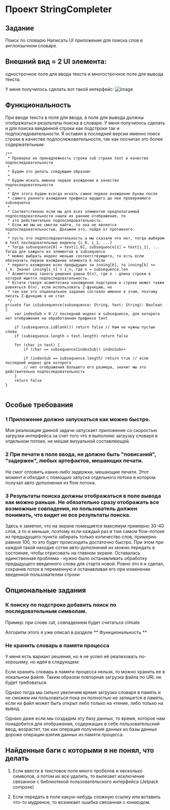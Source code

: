 # Проект StringCompleter
## Задание
Поиск по словарю
Написать UI приложение для поиска слов в англоязычном словаре.


## Внешний вид = 2 UI элемента: 
однострочное поле для ввода текста и многострочное поле для вывода текста. 

У меня получилось сделать вот такой интерфейс:
![image](https://user-images.githubusercontent.com/7702419/114311066-e97ed300-9af5-11eb-9cef-81941749b89e.png)

## Функциональность
При вводе текста в поле для ввода, в поле для вывода должны отображаться результаты поиска в словаре. У меня получилось сделать и для поиска введенной строки как подстроки так и подпоследовательности. Я оставил в последней версии именно поиск строки в качестве подпослежовательности, так как посчитал это более содержательным:

```
/**
 * Проверка на принадлежность строки sub строке text в качестве подпоследовательности
 *
 * Будем это делать следующим образом:
 *
 * Будем искать именно первое вхождение в качестве подпоследовательности
 *
 * Для этого будем всегда искать самое первое вхождение буквы после
 * самого раннего вхождения префикса идущего до нее проверяемого subsequence
 *
 * Соответственно если мы для всех элементов предполагаемой подпоследовательности нашли их ранние отображения, то
 * это действительно подпоследовательность.
 * Если же мы не смогли найти, то она не является подпоследовательностью. Докажем это, пойдя от противного:
 *
 * пусть это подпоследовательность а мы сказали что нет, тогда выберем в text последовательные индексы {i_0, i_1, ...}
 * Тогда subsequence[0] = text[i_0], subsequence[1] = text[i_1], ... Тогда для каждого из элементов в subsequence
 * можно выбрать индекс меньше соответствующего, то есть если обозначить первое вхождение элемента k после
 * первого вхождения всех предыдущих за inning[k], то inning[k] <= i_k. Значит inning[i_n] < i_n, где n = subsequence.len
 * Асимптотика такого решения равна O(n), где n - длина строки в которой ищется подпоследовательность.
 * Кстати говоря асимптотика нахождения подстроки в строке может также равняться O(n), если использовать Z-функцию, но 
 * так как это опциональное задание состояло именно в этом, поэтому писать Z-функцию я не стал
 */
private fun isSubsequence(subsequence: String, text: String): Boolean {
    var indexSub = 0 // последний индекс в subsequence, для которого нет отображения на обработанном префиксе text

    if (subsequence.isBlank()) return false // Нам не нужны пустые слова
    if (subsequence.length > text.length) return false

    for (char in text) {
        if (char == subsequence[indexSub]) indexSub++

        if (indexSub == subsequence.length) return true // если последний индекс для которого
        // нет отображения большего его размера, значит мы это действительно подпоследовательность
    }
    return false
}


```

## Особые требования

### 1 Приложение должно запускаться как можно быстро.

Моя реализация данной задачи запускает приложение со скоростью загрузки интерфейса за счет того что я выполняю загрузку словаря в отдельном потоке, не мешая визуальной составляющей.

### 2 При печати в поле ввода, не должно быть "повисаний", "задержек", любых артефактов, мешающих печати.

Не смог отловить какие-либо задержки, мешающие печати. Этот момент я обходил с помощью запуска отдельного потока в котором получал авто-дополнения из flow потока.

### 3 Результаты поиска должны отображаться в поле вывода как можно раньше. Не обязательно сразу отображать все возможные совпадения, но пользователь должен понимать, что видит не все результаты поиска.

Здесь я заметил, что на экране помещается максимум примерно 30-40 слов, а то и меньше, поэтому если каждый раз в том самом flow-потоке из предыдущего пункта забирать только количество слов, примерно равное 100, то это будет происходить достаточно быстро. При этом при каждой такой находке сотни авто-дополнений их можно передать в состояние, чтобы отрисовать на главном экране. Оставалась единственная проблема - нужно было останавливать обработку предыдущего введенного слова для старта новой. Ровно это я и сделал, сохранив поток в переменную и останавливая его при изменении введенной пользователем строки

## Опциональные задания
### К поиску по подстроке добавить поиск по последовательным символам.
Пример: при слове cat, совпадением будет считаться climate

Алгоритм этого я уже описал в разделе ** Функциональность  **

### Не хранить словарь в памяти процесса

У меня есть вариант решения, но я не успел её реализовать по-хорошему, но идея в следующем:

Если хранить словарь в памяти процесса нельзя, то можно хранить ее в локальном файле. Таким образом повторная загрузка файла по URL не будет требоваться.

Однако тогда мы сильно увеличим время загрузки словаря в память и не сможем им пользоваться пока он полностью не запишется в память, если на файл может быть открыт либо только на чтение, либо только на вывод.

Однако даже если мы создадим эту базу данных, то время, которое нам понадобится для отображения, содержащих в себе пользовательский ввод, возрастет, так как операция получения данных из базы данных дороже операции взятия данных из памяти процесса.

## Найденные баги с которыми я не понял, что делать

1) Если ввести в текстовое поле много пробелов и несколько символов, а потом их все удалить, то вылезает исключение связанное с библиотекой пользовательского интерфейса (Jetpack compose)

2) Если передать в поле какую-нибудь сложную ссылку или вставить что-то мудреное, то возникает ошибка связанная с юникодом.
